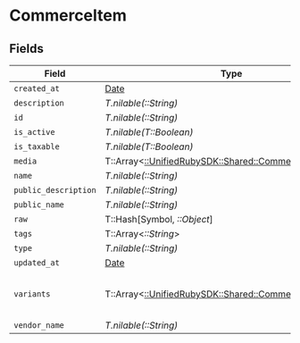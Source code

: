 # CommerceItem


## Fields

| Field                                                                                                 | Type                                                                                                  | Required                                                                                              | Description                                                                                           |
| ----------------------------------------------------------------------------------------------------- | ----------------------------------------------------------------------------------------------------- | ----------------------------------------------------------------------------------------------------- | ----------------------------------------------------------------------------------------------------- |
| `created_at`                                                                                          | [Date](https://ruby-doc.org/stdlib-2.6.1/libdoc/date/rdoc/Date.html)                                  | :heavy_minus_sign:                                                                                    | N/A                                                                                                   |
| `description`                                                                                         | *T.nilable(::String)*                                                                                 | :heavy_minus_sign:                                                                                    | N/A                                                                                                   |
| `id`                                                                                                  | *T.nilable(::String)*                                                                                 | :heavy_minus_sign:                                                                                    | N/A                                                                                                   |
| `is_active`                                                                                           | *T.nilable(T::Boolean)*                                                                               | :heavy_minus_sign:                                                                                    | N/A                                                                                                   |
| `is_taxable`                                                                                          | *T.nilable(T::Boolean)*                                                                               | :heavy_minus_sign:                                                                                    | N/A                                                                                                   |
| `media`                                                                                               | T::Array<[::UnifiedRubySDK::Shared::CommerceItemMedia](../../models/shared/commerceitemmedia.md)>     | :heavy_minus_sign:                                                                                    | N/A                                                                                                   |
| `name`                                                                                                | *T.nilable(::String)*                                                                                 | :heavy_minus_sign:                                                                                    | N/A                                                                                                   |
| `public_description`                                                                                  | *T.nilable(::String)*                                                                                 | :heavy_minus_sign:                                                                                    | N/A                                                                                                   |
| `public_name`                                                                                         | *T.nilable(::String)*                                                                                 | :heavy_minus_sign:                                                                                    | N/A                                                                                                   |
| `raw`                                                                                                 | T::Hash[Symbol, *::Object*]                                                                           | :heavy_minus_sign:                                                                                    | N/A                                                                                                   |
| `tags`                                                                                                | T::Array<*::String*>                                                                                  | :heavy_minus_sign:                                                                                    | N/A                                                                                                   |
| `type`                                                                                                | *T.nilable(::String)*                                                                                 | :heavy_minus_sign:                                                                                    | N/A                                                                                                   |
| `updated_at`                                                                                          | [Date](https://ruby-doc.org/stdlib-2.6.1/libdoc/date/rdoc/Date.html)                                  | :heavy_minus_sign:                                                                                    | N/A                                                                                                   |
| `variants`                                                                                            | T::Array<[::UnifiedRubySDK::Shared::CommerceItemVariant](../../models/shared/commerceitemvariant.md)> | :heavy_minus_sign:                                                                                    | first variant is the default variant                                                                  |
| `vendor_name`                                                                                         | *T.nilable(::String)*                                                                                 | :heavy_minus_sign:                                                                                    | N/A                                                                                                   |